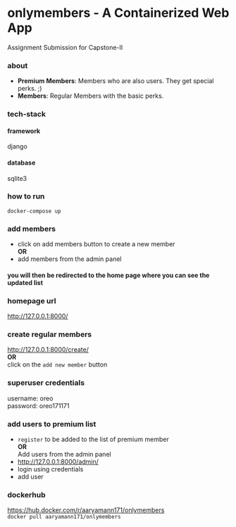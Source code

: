# onlymembers - A Containerized Web App
Assignment Submission for Capstone-II

### about
* __Premium Members__: Members who are also users. They get special perks. ;)
* __Members__: Regular Members with the basic perks.

### tech-stack

#### framework
django

#### database
sqlite3

### how to run
`docker-compose up`

### add members
* click on add members button to create a new member
<br> __OR__ <br>
* add members from the admin panel <br>
#### you will then be redirected to the home page where you can see the updated list

### homepage url
http://127.0.0.1:8000/

### create regular members
http://127.0.0.1:8000/create/
<br> __OR__ <br>
click on the `add new member` button

### superuser credentials
username: oreo\
password: oreo171171

### add users to premium list
* `register` to be added to the list of premium member
<br> __OR__ <br>
Add users from the admin panel
* http://127.0.0.1:8000/admin/
* login using credentials
* add user

### dockerhub
https://hub.docker.com/r/aaryamann171/onlymembers \
`docker pull aaryamann171/onlymembers`
